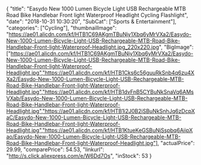 {
	"title": "Easydo New 1000 Lumen Bicycle Light USB Rechargeable MTB Road Bike Handlebar Front light Waterproof Headlight Cycling Flashlight",
	"date": "2018-10-31 10:30:20",
	"SubCat": ["Sports & Entertainment"],
	"categories": ["Cycling"],
	"thumbnailImage": "https://ae01.alicdn.com/kf/HTB1C69AKgmTBuNjy1Xbq6yMrVXa2/Easydo-New-1000-Lumen-Bicycle-Light-USB-Rechargeable-MTB-Road-Bike-Handlebar-Front-light-Waterproof-Headlight.jpg_220x220.jpg",
	"BigImage": ["https://ae01.alicdn.com/kf/HTB1C69AKgmTBuNjy1Xbq6yMrVXa2/Easydo-New-1000-Lumen-Bicycle-Light-USB-Rechargeable-MTB-Road-Bike-Handlebar-Front-light-Waterproof-Headlight.jpg","https://ae01.alicdn.com/kf/HTB1Cks6c56guuRkSnb4q6zu4XXa2/Easydo-New-1000-Lumen-Bicycle-Light-USB-Rechargeable-MTB-Road-Bike-Handlebar-Front-light-Waterproof-Headlight.jpg","https://ae01.alicdn.com/kf/HTB1dvFnB5CYBuNkSnaVq6AMsVXab/Easydo-New-1000-Lumen-Bicycle-Light-USB-Rechargeable-MTB-Road-Bike-Handlebar-Front-light-Waterproof-Headlight.jpg","https://ae01.alicdn.com/kf/HTB1i2J0B2iSBuNkSnhJq6zDcpXaC/Easydo-New-1000-Lumen-Bicycle-Light-USB-Rechargeable-MTB-Road-Bike-Handlebar-Front-light-Waterproof-Headlight.jpg","https://ae01.alicdn.com/kf/HTB1KtueKeGSBuNjSspbq6AiipXao/Easydo-New-1000-Lumen-Bicycle-Light-USB-Rechargeable-MTB-Road-Bike-Handlebar-Front-light-Waterproof-Headlight.jpg"],
	"actualPrice": 29.99,
	"comparePrice": 54.53,
	"linkurl": "http://s.click.aliexpress.com/e/W6Dd7Os",
	"inStock": 53
}
